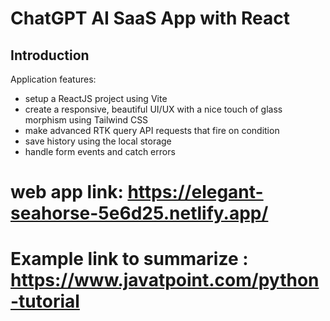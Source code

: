 # ChatGPT AI SaaS App with React

## Introduction
 
Application features:
- setup a ReactJS project using Vite
- create a responsive, beautiful UI/UX with a nice touch of glass morphism using Tailwind CSS
- make advanced RTK query API requests that fire on condition
- save history using the local storage
- handle form events and catch errors 

# web app link: https://elegant-seahorse-5e6d25.netlify.app/
# Example link to summarize : https://www.javatpoint.com/python-tutorial
